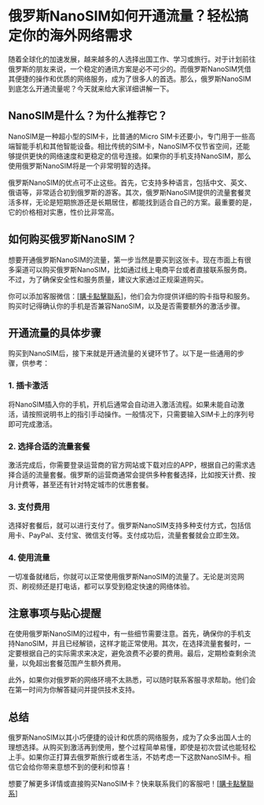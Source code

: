 # 俄罗斯NanoSIM如何开通流量？轻松搞定你的海外网络需求

随着全球化的加速发展，越来越多的人选择出国工作、学习或旅行。对于计划前往俄罗斯的朋友来说，一个稳定的通讯方案是必不可少的。而俄罗斯NanoSIM凭借其便捷的操作和优质的网络服务，成为了很多人的首选。那么，俄罗斯NanoSIM到底怎么开通流量呢？今天就来给大家详细讲解一下。

## NanoSIM是什么？为什么推荐它？

NanoSIM是一种超小型的SIM卡，比普通的Micro SIM卡还要小，专门用于一些高端智能手机和其他智能设备。相比传统的SIM卡，NanoSIM不仅节省空间，还能够提供更快的网络速度和更稳定的信号连接。如果你的手机支持NanoSIM，那么使用俄罗斯NanoSIM将是一个非常明智的选择。

俄罗斯NanoSIM的优点可不止这些。首先，它支持多种语言，包括中文、英文、俄语等，非常适合初到俄罗斯的游客。其次，俄罗斯NanoSIM提供的流量套餐灵活多样，无论是短期旅游还是长期居住，都能找到适合自己的方案。最重要的是，它的价格相对实惠，性价比非常高。

## 如何购买俄罗斯NanoSIM？

想要开通俄罗斯NanoSIM的流量，第一步当然是要买到这张卡。现在市面上有很多渠道可以购买俄罗斯NanoSIM，比如通过线上电商平台或者直接联系服务商。不过，为了确保安全性和服务质量，建议大家通过正规渠道购买。

你可以添加客服微信：[[購卡點擊聯系](https://t.me/s/SXDXQF)]，他们会为你提供详细的购卡指导和服务。购买时记得确认你的手机是否兼容NanoSIM，以及是否需要额外的激活步骤。

## 开通流量的具体步骤

购买到NanoSIM后，接下来就是开通流量的关键环节了。以下是一些通用的步骤，供参考：

### 1. 插卡激活

将NanoSIM插入你的手机，开机后通常会自动进入激活流程。如果未能自动激活，请按照说明书上的指引手动操作。一般情况下，只需要输入SIM卡上的序列号即可完成激活。

### 2. 选择合适的流量套餐

激活完成后，你需要登录运营商的官方网站或下载对应的APP，根据自己的需求选择合适的流量套餐。俄罗斯的运营商通常会提供多种套餐选择，比如按天计费、按月计费等，甚至还有针对特定城市的优惠套餐。

### 3. 支付费用

选择好套餐后，就可以进行支付了。俄罗斯NanoSIM支持多种支付方式，包括信用卡、PayPal、支付宝、微信支付等。支付成功后，流量套餐就会立即生效。

### 4. 使用流量

一切准备就绪后，你就可以正常使用俄罗斯NanoSIM的流量了。无论是浏览网页、刷视频还是打电话，都可以享受到稳定快速的网络体验。

## 注意事项与贴心提醒

在使用俄罗斯NanoSIM的过程中，有一些细节需要注意。首先，确保你的手机支持NanoSIM，并且已经解锁，这样才能正常使用。其次，在选择流量套餐时，一定要根据自己的实际需求来决定，避免浪费不必要的费用。最后，定期检查剩余流量，以免超出套餐范围产生额外费用。

此外，如果你对俄罗斯的网络环境不太熟悉，可以随时联系客服寻求帮助。他们会在第一时间为你解答疑问并提供技术支持。

## 总结

俄罗斯NanoSIM以其小巧便捷的设计和优质的网络服务，成为了众多出国人士的理想选择。从购买到激活再到使用，整个过程简单易懂，即使是初次尝试也能轻松上手。如果你正打算去俄罗斯旅行或者生活，不妨考虑一下这款NanoSIM卡。相信它会给你带来意想不到的便利和惊喜！

想要了解更多详情或直接购买NanoSIM卡？快来联系我们的客服吧！[[購卡點擊聯系](https://t.me/s/SXDXQF)]